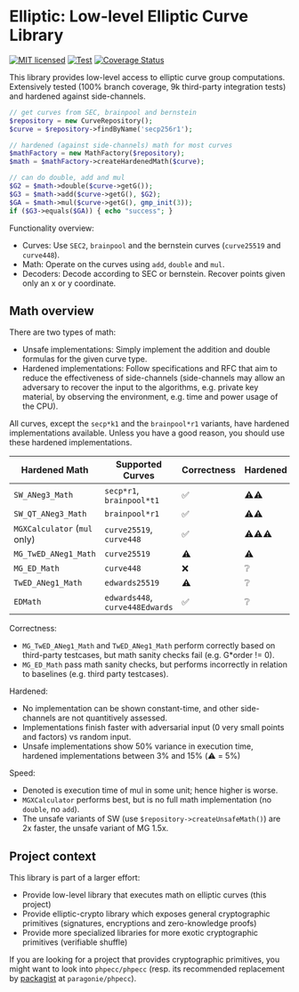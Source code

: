 # Elliptic: Low-level Elliptic Curve Library

[![MIT licensed](https://img.shields.io/badge/license-MIT-blue.svg)](./LICENSE)
[![Test](https://github.com/famoser/elliptic/actions/workflows/integration.yml/badge.svg)](https://github.com/famoser/elliptic/actions/workflows/integration.yml)
[![Coverage Status](https://coveralls.io/repos/github/famoser/elliptic/badge.svg?branch=main)](https://coveralls.io/github/famoser/elliptic)

This library provides low-level access to elliptic curve group computations.
Extensively tested (100% branch coverage, 9k third-party integration tests) and hardened against side-channels.

```php
// get curves from SEC, brainpool and bernstein
$repository = new CurveRepository();
$curve = $repository->findByName('secp256r1');

// hardened (against side-channels) math for most curves
$mathFactory = new MathFactory($repository);
$math = $mathFactory->createHardenedMath($curve);

// can do double, add and mul
$G2 = $math->double($curve->getG());
$G3 = $math->add($curve->getG(), $G2);
$GA = $math->mul($curve->getG(), gmp_init(3));
if ($G3->equals($GA)) { echo "success"; }
```

Functionality overview:
- Curves: Use `SEC2`, `brainpool` and the bernstein curves (`curve25519` and `curve448`).
- Math: Operate on the curves using `add`, `double` and `mul`.
- Decoders: Decode according to SEC or bernstein. Recover points given only an x or y coordinate.


## Math overview

There are two types of math:
- Unsafe implementations: Simply implement the addition and double formulas for the given curve type.
- Hardened implementations: Follow specifications and RFC that aim to reduce the effectiveness of side-channels (side-channels may allow an adversary to recover the input to the algorithms, e.g. private key material, by observing the environment, e.g. time and power usage of the CPU).

All curves, except the `secp*k1` and the `brainpool*r1` variants, have hardened implementations available. Unless you have a good reason, you should use these hardened implementations.

| Hardened Math                | Supported Curves                                       | Correctness         | Hardened                    | Speed |
|------------------------------|--------------------------------------------------------|---------------------|-----------------------------|-------|
| `SW_ANeg3_Math`              | `secp*r1`, `brainpool*t1`                              | :white_check_mark:  | :warning::warning:          | 4     |
| `SW_QT_ANeg3_Math`           | `brainpool*r1`                                         | :white_check_mark:  | :warning::warning:          | 4     |
| `MGXCalculator` (`mul` only) | `curve25519`, `curve448`                               | :white_check_mark:  | :warning::warning::warning: | 1     |
| `MG_TwED_ANeg1_Math`         | `curve25519`                                           | :warning:           | :warning:                   | 2.5   |
| `MG_ED_Math`                 | `curve448`                                             | :x:                 | :grey_question:             | 2     |
| `TwED_ANeg1_Math`            | `edwards25519`                                         | :warning:           | :grey_question:             | 2.5   |
| `EDMath`                     | `edwards448`, `curve448Edwards`                        | :white_check_mark:  | :grey_question:             | 2     |

Correctness:
- `MG_TwED_ANeg1_Math` and `TwED_ANeg1_Math` perform correctly based on third-party testcases, but math sanity checks fail (e.g. G*order != 0).
- `MG_ED_Math` pass math sanity checks, but performs incorrectly in relation to baselines (e.g. third party testcases).

Hardened:
- No implementation can be shown constant-time, and other side-channels are not quantitively assessed.
- Implementations finish faster with adversarial input (0 very small points and factors) vs random input.
- Unsafe implementations show 50% variance in execution time, hardened implementations between 3% and 15% (:warning: = 5%)

Speed:
- Denoted is execution time of mul in some unit; hence higher is worse.
- `MGXCalculator` performs best, but is no full math implementation (no `double`, no `add`).
- The unsafe variants of SW (use `$repository->createUnsafeMath()`) are 2x faster, the unsafe variant of MG 1.5x.


## Project context

This library is part of a larger effort:
- Provide low-level library that executes math on elliptic curves (this project)
- Provide elliptic-crypto library which exposes general cryptographic primitives (signatures, encryptions and zero-knowledge proofs)
- Provide more specialized libraries for more exotic cryptographic primitives (verifiable shuffle)

If you are looking for a project that provides cryptographic primitives, you might want to look into `phpecc/phpecc` (resp. its recommended replacement by [packagist](https://github.com/phpecc/phpecc/issues/289#issuecomment-2075703542) at `paragonie/phpecc`). 

